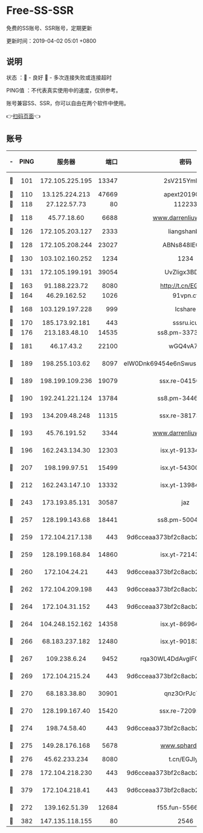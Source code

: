 # Free-SS-SSR

免费的SS账号、SSR账号，定期更新

更新时间：2019-04-02 05:01 +0800

## 说明

状态     ：🙂 - 良好 🙁 - 多次连接失败或连接超时

PING值   ：不代表真实使用中的速度，仅供参考。

账号兼容SS、SSR，你可以自由在两个软件中使用。

👉[扫码页面](https://liesauer.github.io/Free-SS-SSR/)👈

## 账号

|-|PING|服务器|端口|密码|加密方式|区域|
|:----:|:----:|:-----:|-----:|:----:|:----:|:----:|
|🙂|101|172.105.225.195|13347|2sV215YmlGvf|aes-256-cfb|JP|
|🙂|110|13.125.224.213|47669|apext2019001|chacha20|KR|
|🙂|118|27.122.57.73|80|112233|chacha20|CN|
|🙂|118|45.77.18.60|6688|www.darrenliuwei.com|aes-256-cfb|JP|
|🙂|126|172.105.203.127|2333|liangshanbo|chacha20|JP|
|🙂|128|172.105.208.244|23027|ABNs848IEOQh|aes-256-cfb|JP|
|🙂|130|103.102.160.252|1234|1234|rc4-md5|JP|
|🙂|131|172.105.199.191|39054|UvZligx3BDaG|aes-256-cfb|JP|
|🙂|163|91.188.223.72|8080|http://t.cn/EGJIyrl|rc4-md5|RU|
|🙂|164|46.29.162.52|1026|91vpn.cf|rc4-md5|RU|
|🙂|168|103.129.197.228|999|lcshare|aes-256-cfb|CN|
|🙂|170|185.173.92.181|443|sssru.icu|rc4-md5|RU|
|🙂|176|213.183.48.10|14535|ss8.pm-33736221|rc4-md5|RU|
|🙂|181|46.17.43.2|22100|wGQ4vA7D|aes-256-gcm|RU|
|🙂|189|198.255.103.62|8097|eIW0Dnk69454e6nSwuspv9DmS201tQ0D|aes-256-cfb|US|
|🙂|189|198.199.109.236|19079|ssx.re-04150237|aes-256-cfb|US|
|🙂|190|192.241.221.124|13784|ss8.pm-34461522|aes-256-cfb|US|
|🙂|193|134.209.48.248|11315|ssx.re-38173894|aes-256-cfb|US|
|🙂|193|45.76.191.52|3344|www.darrenliuwei.com|aes-256-cfb|AU|
|🙂|196|162.243.134.30|12303|isx.yt-91334852|aes-256-cfb|US|
|🙂|207|198.199.97.51|15499|isx.yt-54300855|aes-256-cfb|US|
|🙂|212|162.243.147.10|13332|isx.yt-13984444|aes-256-cfb|US|
|🙂|243|173.193.85.131|30587|jaz|aes-256-cfb|US|
|🙂|257|128.199.143.68|18441|ss8.pm-50042831|aes-256-cfb|SG|
|🙂|259|172.104.217.138|443|9d6cceaa373bf2c8acb22e60b6a58be6|aes-256-cfb|US|
|🙂|259|128.199.168.84|14860|isx.yt-72143109|aes-256-cfb|SG|
|🙂|260|172.104.24.21|443|9d6cceaa373bf2c8acb22e60b6a58be6|aes-256-cfb|US|
|🙂|262|172.104.209.198|443|9d6cceaa373bf2c8acb22e60b6a58be6|aes-256-cfb|US|
|🙂|264|172.104.31.152|443|9d6cceaa373bf2c8acb22e60b6a58be6|aes-256-cfb|US|
|🙂|264|104.248.152.162|14358|isx.yt-86964807|aes-256-cfb|SG|
|🙂|266|68.183.237.182|12480|isx.yt-90183318|aes-256-cfb|SG|
|🙂|267|109.238.6.24|9452|rqa30WL4DdAvgIFG6Fs3znzTa|aes-256-cfb|FR|
|🙂|269|172.104.215.24|443|9d6cceaa373bf2c8acb22e60b6a58be6|aes-256-cfb|US|
|🙂|270|68.183.38.80|30901|qnz3OrPJc7Tk|aes-256-cfb|GB|
|🙂|270|128.199.167.40|15420|ssx.re-72095229|aes-256-cfb|SG|
|🙂|274|198.74.58.40|443|9d6cceaa373bf2c8acb22e60b6a58be6|aes-256-cfb|US|
|🙂|275|149.28.176.168|5678|www.sphard.com|aes-256-cfb|SG|
|🙂|276|45.62.233.234|8080|t.cn/EGJIyrl|rc4-md5|CA|
|🙂|278|172.104.218.230|443|9d6cceaa373bf2c8acb22e60b6a58be6|aes-256-cfb|US|
|🙂|379|172.104.218.41|443|9d6cceaa373bf2c8acb22e60b6a58be6|aes-256-cfb|US|
|🙂|272|139.162.51.39|12684|f55.fun-55660117|aes-256-cfb|SG|
|🙂|382|147.135.118.155|80|2546|chacha20|US|

